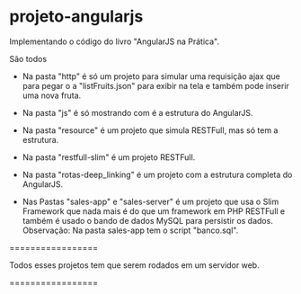 projeto-angularjs
=================

Implementando o código do livro "AngularJS na Prática".

São todos 

- Na pasta "http" é só um projeto para simular uma requisição ajax que para pegar o a "listFruits.json" para exibir na tela e também pode inserir uma nova fruta.

- Na pasta "js" é só mostrando com é a estrutura do AngularJS.

- Na pasta "resource" é um projeto que simula RESTFull, mas só tem a estrutura.

- Na pasta "restfull-slim" é um projeto RESTFull.

- Na pasta "rotas-deep_linking" é um projeto com a estrutura completa do AngularJS.

- Nas Pastas "sales-app" e "sales-server" é um projeto que usa o Slim Framework que nada mais é do que um framework em PHP RESTFull e também é usado o bando de dados MySQL para persistir os dados.
Observação: Na pasta sales-app tem o script "banco.sql".

=================

Todos esses projetos tem que serem rodados em um servidor web.

=================